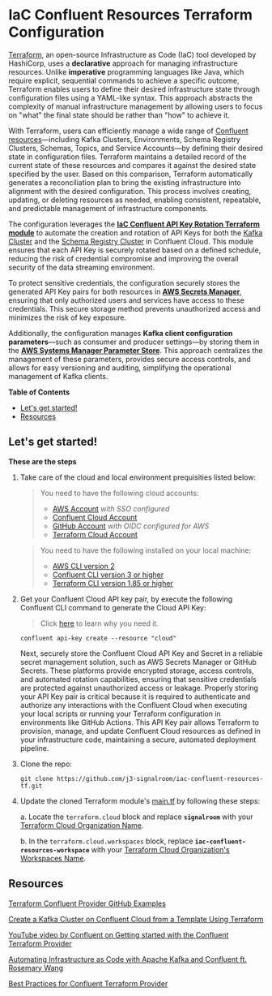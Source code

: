 # IaC Confluent Resources Terraform Configuration
[Terraform](https://terraform.io), an open-source Infrastructure as Code (IaC) tool developed by HashiCorp, uses a **declarative** approach for managing infrastructure resources. Unlike **imperative** programming languages like Java, which require explicit, sequential commands to achieve a specific outcome, Terraform enables users to define their desired infrastructure state through configuration files using a YAML-like syntax. This approach abstracts the complexity of manual infrastructure management by allowing users to focus on "what" the final state should be rather than "how" to achieve it.

With Terraform, users can efficiently manage a wide range of [Confluent resources](https://registry.terraform.io/providers/confluentinc/confluent/latest/docs)—including Kafka Clusters, Environments, Schema Registry Clusters, Schemas, Topics, and Service Accounts—by defining their desired state in configuration files. Terraform maintains a detailed record of the current state of these resources and compares it against the desired state specified by the user. Based on this comparison, Terraform automatically generates a reconciliation plan to bring the existing infrastructure into alignment with the desired configuration. This process involves creating, updating, or deleting resources as needed, enabling consistent, repeatable, and predictable management of infrastructure components.

The configuration leverages the [**IaC Confluent API Key Rotation Terraform module**](https://github.com/j3-signalroom/iac-confluent-api_key_rotation-tf_module) to automate the creation and rotation of API Keys for both the [Kafka Cluster](https://registry.terraform.io/providers/confluentinc/confluent/latest/docs/resources/confluent_kafka_cluster) and the [Schema Registry Cluster](https://registry.terraform.io/providers/confluentinc/confluent/latest/docs/data-sources/confluent_schema_registry_clusters) in Confluent Cloud. This module ensures that each API Key is securely rotated based on a defined schedule, reducing the risk of credential compromise and improving the overall security of the data streaming environment.

To protect sensitive credentials, the configuration securely stores the generated API Key pairs for both resources in [**AWS Secrets Manager**](.blog/aws-secrets-manager-secrets.md), ensuring that only authorized users and services have access to these credentials. This secure storage method prevents unauthorized access and minimizes the risk of key exposure.

Additionally, the configuration manages **Kafka client configuration parameters**—such as consumer and producer settings—by storing them in the [**AWS Systems Manager Parameter Store**](.blog/aws-parameter-store-parameters.md). This approach centralizes the management of these parameters, provides secure access controls, and allows for easy versioning and auditing, simplifying the operational management of Kafka clients.

**Table of Contents**

<!-- toc -->
+ [Let's get started!](#lets-get-started)
+ [Resources](#resources)
<!-- tocstop -->

## Let's get started!
**These are the steps**

1. Take care of the cloud and local environment prequisities listed below:
    > You need to have the following cloud accounts:
    > - [AWS Account](https://signin.aws.amazon.com/) *with SSO configured*
    > - [Confluent Cloud Account](https://confluent.cloud/)
    > - [GitHub Account](https://github.com) *with OIDC configured for AWS*
    > - [Terraform Cloud Account](https://app.terraform.io/)

    > You need to have the following installed on your local machine:
    > - [AWS CLI version 2](https://docs.aws.amazon.com/cli/latest/userguide/getting-started-install.html)
    > - [Confluent CLI version 3 or higher](https://docs.confluent.io/confluent-cli/4.0/overview.html)
    > - [Terraform CLI version 1.85 or higher](https://developer.hashicorp.com/terraform/install)

2. Get your Confluent Cloud API key pair, by execute the following Confluent CLI command to generate the Cloud API Key:

    > Click [here](.blog/why-do-you-need-the-confluent-cloud-api-key.md#2-integration-with-cicd-pipelines) to learn why you need it.

    ```shell
    confluent api-key create --resource "cloud" 
    ```

    Next, securely store the Confluent Cloud API Key and Secret in a reliable secret management solution, such as AWS Secrets Manager or GitHub Secrets. These platforms provide encrypted storage, access controls, and automated rotation capabilities, ensuring that sensitive credentials are protected against unauthorized access or leakage. Properly storing your API Key pair is critical because it is required to authenticate and authorize any interactions with the Confluent Cloud when executing your local scripts or running your Terraform configuration in environments like GitHub Actions. This API Key pair allows Terraform to provision, manage, and update Confluent Cloud resources as defined in your infrastructure code, maintaining a secure, automated deployment pipeline.

3. Clone the repo:
    ```shell
    git clone https://github.com/j3-signalroom/iac-confluent-resources-tf.git
    ```

4. Update the cloned Terraform module's [main.tf](main.tf) by following these steps:

    a. Locate the `terraform.cloud` block and replace **`signalroom`** with your [Terraform Cloud Organization Name](https://developer.hashicorp.com/terraform/cloud-docs/users-teams-organizations/organizations).

    b. In the `terraform.cloud.workspaces` block, replace **`iac-confluent-resources-workspace`** with your [Terraform Cloud Organization's Workspaces Name](https://developer.hashicorp.com/terraform/cloud-docs/workspaces).

## Resources
[Terraform Confluent Provider GitHub Examples](https://github.com/confluentinc/terraform-provider-confluent/tree/master/examples/configurations)

[Create a Kafka Cluster on Confluent Cloud from a Template Using Terraform](https://docs.confluent.io/cloud/current/clusters/terraform-provider.html)

[YouTube video by Confluent on Getting started with the Confluent Terraform Provider](https://www.youtube.com/watch?v=ofSQ4j9u6W4)

[Automating Infrastructure as Code with Apache Kafka and Confluent ft. Rosemary Wang](https://developer.confluent.io/learn-more/podcasts/automating-infrastructure-as-code-with-apache-kafka-and-confluent-ft-rosemary-wang/?utm_medium=sem&utm_source=google&utm_campaign=ch.sem_br.nonbrand_tp.prs_tgt.dsa_mt.dsa_rgn.namer_lng.eng_dv.all_con.confluent-developer&utm_term=&creative=&device=c&placement=&gad_source=1&gclid=Cj0KCQjw28W2BhC7ARIsAPerrcISmtX3Y10dSCLzaSA8wLBdVfZLxh9QulaJQY55N-_oOoaLVjrggSoaAmRAEALw_wcB)

[Best Practices for Confluent Terraform Provider](https://www.confluent.io/blog/best-practices-confluent-terraform-provider/)
